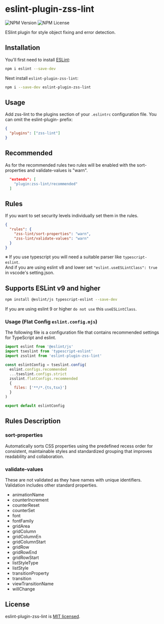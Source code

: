 # eslint-plugin-zss-lint

![NPM Version](https://img.shields.io/npm/v/eslint-plugin-zss-lint?color=brightgreen)
![NPM License](https://img.shields.io/npm/l/eslint-plugin-zss-lint?color=blue)

ESlint plugin for style object fixing and error detection.

## Installation

You'll first need to install [ESLint](https://eslint.org/):

```sh
npm i eslint --save-dev
```

Next install `eslint-plugin-zss-lint`:

```sh
npm i --save-dev eslint-plugin-zss-lint
```

## Usage

Add zss-lint to the plugins section of your `.eslintrc` configuration file. You can omit the eslint-plugin- prefix:

```json
{
  "plugins": ["zss-lint"]
}
```

## Recommended

As for the recommended rules two rules will be enabled with the sort-properties and validate-values is "warn".

```json
  "extends": [
    "plugin:zss-lint/recommended"
  ]
```

## Rules

If you want to set security levels individually set them in the rules.

```json
{
  "rules": {
    "zss-lint/sort-properties": "warn",
    "zss-lint/validate-values": "warn"
  }
}
```

※ If you use typescript you will need a suitable parser like `typescript-eslint`.  
And if you are using eslint v8 and lower set `"eslint.useESLintClass": true` in vscode's setting.json.

## Supports ESLint v9 and higher

```sh
npm install @eslint/js typescript-eslint --save-dev
```

If you are using eslint 9 or higher `do not use` this `useESLintClass`.

### Usage (Flat Config `eslint.config.mjs`)

The following file is a configuration file that contains recommended settings for TypeScript and eslint.

```js
import eslint from '@eslint/js'
import tseslint from 'typescript-eslint'
import zsslint from 'eslint-plugin-zss-lint'

const eslintConfig = tseslint.config(
  eslint.configs.recommended
  ...tseslint.configs.strict
  zsslint.flatConfigs.recommended
  {
    files: ['**/*.{ts,tsx}']
  }
)

export default eslintConfig
```

## Rules Description

### sort-properties

Automatically sorts CSS properties using the predefined recess order for consistent, maintainable styles and standardized grouping that improves readability and collaboration.

### validate-values

These are not validated as they have names with unique identifiers.  
Validation includes other standard properties.

- animationName
- counterIncrement
- counterReset
- counterSet
- font
- fontFamily
- gridArea
- gridColumn
- gridColumnEn
- gridColumnStart
- gridRow
- gridRowEnd
- gridRowStart
- listStyleType
- listStyle
- transitionProperty
- transition
- viewTransitionName
- willChange

## License

eslint-plugin-zss-lint is [MIT licensed](https://github.com/zss-in-js/plumeria/blob/main/license).
